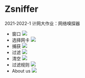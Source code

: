 # Zsniffer
2021-2022-1 计网大作业：网络嗅探器
- 窗口
  ![](https://github.com/HangweiZhang/Zsniffer/blob/main/homepage.png)
- 选择网卡
  ![](https://github.com/HangweiZhang/Zsniffer/blob/main/select_card.png)
- 捕获
  ![](https://github.com/HangweiZhang/Zsniffer/blob/main/capture.png)
- 过滤
  ![](https://github.com/HangweiZhang/Zsniffer/blob/main/filter.png)
- 清空
  ![](https://github.com/HangweiZhang/Zsniffer/blob/main/clear.png)
- 过滤规则
  ![](https://github.com/HangweiZhang/Zsniffer/blob/main/rules.png)
- About us
  ![](https://github.com/HangweiZhang/Zsniffer/blob/main/select_card.png)
